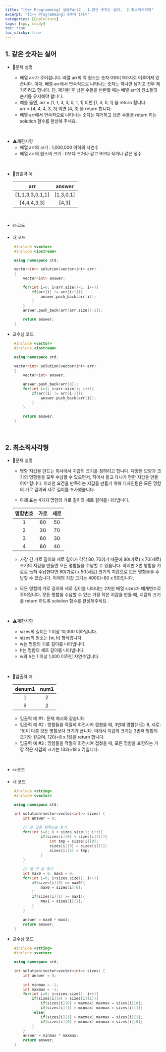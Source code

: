 ```yaml
---
title: "[C++ Programming] 실습Part2 : 1.같은 숫자는 싫어,  2.최소직사각형"
excerpt: "[C++ Programming] 9주차 1차시"
categories: [Cpplecture]
tags: [cpp, study]
toc: true
toc_sticky: true
---
```


## 1. 같은 숫자는 싫어

+ 📝문제 설명 

    + 배열 arr가 주어집니다. 배열 arr의 각 원소는 숫자 0부터 9까지로 이루어져 있습니다. 이때, 배열 arr에서 연속적으로 나타나는 숫자는 하나만 남기고 전부 제거하려고 합니다. 단, 제거된 후 남은 수들을 반환할 때는 배열 arr의 원소들의 순서를 유지해야 합니다.  
    + 예를 들면, arr = [1, 1, 3, 3, 0, 1, 1] 이면 [1, 3, 0, 1] 을 return 합니다.  
    arr = [4, 4, 4, 3, 3] 이면 [4, 3] 을 return 합니다.  
    + 배열 arr에서 연속적으로 나타나는 숫자는 제거하고 남은 수들을 return 하는 solution 함수를 완성해 주세요.

<br/>

+ ⚠️제한사항
    + 배열 arr의 크기 : 1,000,000 이하의 자연수
    + 배열 arr의 원소의 크기 : 0보다 크거나 같고 9보다 작거나 같은 정수

    
<br/>

+ 📜입출력 예

   |            arr             |       answer      | 
   | :------------------------: | :---------------: | 
   |     [1,1,3,3,0,1,1]        |      [1,3,0,1]    |  
   |      [4,4,4,3,3]           |       [4,3]       |  

<br/>

+ ✏️코드

+ 내 코드

```cpp
    #include <vector>
    #include <iostream>

    using namespace std;

    vector<int> solution(vector<int> arr) 
    {
        vector<int> answer;

        for(int i=0; i<arr.size()-1; i++){
            if(arr[i] != arr[i+1]){
                answer.push_back(arr[i]);
            }
        }
        answer.push_back(arr[arr.size()-1]);

        return answer;
    }
```

+ 교수님 코드

```cpp
    #include <vector>
    #include <iostream>

    using namespace std;

    vector<int> solution(vector<int> arr) 
    {
        vector<int> answer;

        answer.push_back(arr[0]);
        for(int i=1; i<arr.size(); i++){
            if(arr[i] != arr[i-1]){
                answer.push_back(arr[i]);
            }
        }
        
        return answer;
    }
```

<br/>

## 2. 최소직사각형

+ 📝문제 설명 

    + 명함 지갑을 만드는 회사에서 지갑의 크기를 정하려고 합니다. 다양한 모양과 크기의 명함들을 모두 수납할 수 있으면서, 작아서 들고 다니기 편한 지갑을 만들어야 합니다. 이러한 요건을 만족하는 지갑을 만들기 위해 디자인팀은 모든 명함의 가로 길이와 세로 길이를 조사했습니다.
    
    + 아래 표는 4가지 명함의 가로 길이와 세로 길이를 나타냅니다.

   | 명함번호 |  가로   |  세로  | 
   | :-----: | :----:  | :----: | 
   |    1    |    60   |   50   | 
   |    2    |    30   |   70   |
   |    3    |    60   |   30   |
   |    4    |    80   |   40   | 

   + 가장 긴 가로 길이와 세로 길이가 각각 80, 70이기 때문에 80(가로) x 70(세로) 크기의 지갑을 만들면 모든 명함들을 수납할 수 있습니다. 하지만 2번 명함을 가로로 눕혀 수납한다면 80(가로) x 50(세로) 크기의 지갑으로 모든 명함들을 수납할 수 있습니다. 이때의 지갑 크기는 4000(=80 x 50)입니다.  
   
   + 모든 명함의 가로 길이와 세로 길이를 나타내는 2차원 배열 sizes가 매개변수로 주어집니다. 모든 명함을 수납할 수 있는 가장 작은 지갑을 만들 때, 지갑의 크기를 return 하도록 solution 함수를 완성해주세요.


<br/>

+ ⚠️제한사항

    + sizes의 길이는 1 이상 10,000 이하입니다.
    + sizes의 원소는 [w, h] 형식입니다.
    + w는 명함의 가로 길이를 나타냅니다.
    + h는 명함의 세로 길이를 나타냅니다.
    + w와 h는 1 이상 1,000 이하인 자연수입니다.
    
<br/>

+ 📜입출력 예

   | denum1  |  num1  |
   | :----:  | :----: | 
   |    1    |    2   | 
   |    9    |    2   | 

   + 입출력 예 #1 : 문제 예시와 같습니다
   + 입출력 예 #2 : 명함들을 적절히 회전시켜 겹쳤을 때, 3번째 명함(가로: 8, 세로: 15)이 다른 모든 명함보다 크기가 큽니다. 따라서 지갑의 크기는 3번째 명함의 크기와 같으며, 120(=8 x 15)을 return 합니다.
   + 입출력 예 #3 : 명함들을 적절히 회전시켜 겹쳤을 때, 모든 명함을 포함하는 가장 작은 지갑의 크기는 133(=19 x 7)입니다.

<br/>

+ ✏️코드

+ 내 코드

```cpp
    #include <string>
    #include <vector>

    using namespace std;

    int solution(vector<vector<int>> sizes) {
        int answer = 0;
        
        // 큰 값을 왼쪽으로 놓기
        for(int i=0; i < sizes.size(); i++){
                if(sizes[i][0] < sizes[i][1]){
                    int tmp = sizes[i][0];
                    sizes[i][0] = sizes[i][1];
                    sizes[i][1] = tmp;
                }
        }
        
        // 젤 큰 값 찾기 
        int max0 = 0, max1 = 0;
        for(int i=0; i<sizes.size(); i++){
            if(sizes[i][0] >= max0){
                max0 = sizes[i][0];
            }
            if(sizes[i][1] >= max1){
                max1 = sizes[i][1];
            }
        }
        
        answer = max0 * max1;
        return answer;
    }
```

+ 교수님 코드

```cpp
    #include <string>
    #include <vector>

    using namespace std;

    int solution(vector<vector<int>> sizes) {
        int answer = 0;
        
        int minmax = -1;
        int maxmax = -1;
        for(int i=0; i<sizes.size(); i++){
            if(sizes[i][0] > sizes[i][1]){
                if(sizes[i][0] > maxmax) maxmax = sizes[i][0];
                if(sizes[i][1] > minmax) minmax = sizes[i][1];
            }else{
                if(sizes[i][1] > maxmax) maxmax = sizes[i][1];
                if(sizes[i][0] > minmax) minmax = sizes[i][0];
            }
        }
        answer = minmax * maxmax;
        return answer;
    }
```